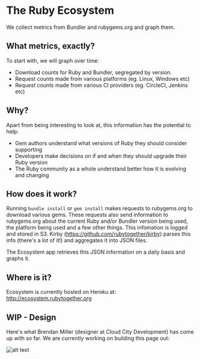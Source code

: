 # The Ruby Ecosystem

We collect metrics from Bundler and rubygems.org and graph them.

## What metrics, exactly?

To start with, we will graph over time:

* Download counts for Ruby and Bundler, segregated by version.
* Request counts made from various platforms (eg. Linux, Windows etc)
* Request counts made from various CI providers (eg. CircleCI, Jenkins etc) 

## Why?

Apart from being interesting to look at, this information has the potential to help:

* Gem authors understand what versions of Ruby they should consider supporting
* Developers make decisions on if and when they should upgrade their Ruby version
* The Ruby community as a whole understand better how it is evolving and changing


## How does it work?

Running `bundle install` or `gem install` makes requests to rubygems.org to download various gems. These requests also send information to rubygems.org about the current Ruby and/or Bundler version being used, the platform being used and a few other things. This infomation is logged and stored in S3. Kirby (https://github.com/rubytogether/kirby) parses this info (there's a lot of it!) and aggregates it into JSON files. 

The Ecosystem app retrieves this JSON information on a daily basis and graphs it.


## Where is it?

Ecosystem is currently hosted on Heroku at: http://ecosystem.rubytogether.org

## WIP - Design

Here's what Brendan Miller (designer at Cloud City Development) has come up with so far. We are currently working on building this page out:

![alt text](https://raw.githubusercontent.com/rubytogether/ecosystem/sidk/update-readme/readme_images/design.png)
